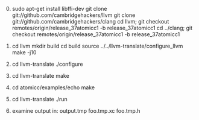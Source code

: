 


0) 
    sudo apt-get install libffi-dev
    git clone git://github.com/cambridgehackers/llvm
    git clone git://github.com/cambridgehackers/clang
    cd llvm; git checkout remotes/origin/release_37atomicc1 -b release_37atomicc1
    cd ../clang; git checkout remotes/origin/release_37atomicc1 -b release_37atomicc1

1) cd llvm 
    mkdir build
    cd build
    source ../../llvm-translate/configure_llvm
    make -j10

2) cd llvm-translate
    ./configure

3) cd llvm-translate
    make

4) cd atomicc/examples/echo
    make 

5) cd llvm-translate
    ./run

6) examine output in:
    output.tmp foo.tmp.xc foo.tmp.h
